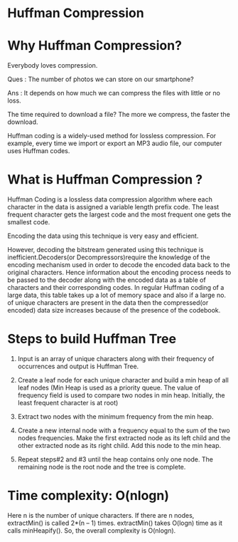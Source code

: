 # Huffman Compression

# Why Huffman Compression?
Everybody loves compression.

Ques : The number of photos we can store on our smartphone?

Ans : It depends on how much we can compress the files with little or no loss. 

The time required to download a file? The more we compress, the faster the download. 

Huffman coding is a widely-used method for lossless compression. 
For example, every time we import or export an MP3 audio file, our computer uses Huffman codes.

# What is Huffman Compression ?
Huffman Coding is a lossless data compression algorithm where each character in the data is assigned a variable length prefix code. The least frequent character gets the largest code and the most frequent one gets the smallest code. 

Encoding the data using this technique is very easy and efficient.

However, decoding the bitstream generated using this technique is inefficient.Decoders(or Decompressors)require the knowledge of the encoding mechanism used in order to decode the encoded data back to the original characters. Hence information about the encoding process needs to be passed to the decoder along with the encoded data as a table of characters and their corresponding codes. In regular Huffman coding of a large data, this table takes up a lot of memory space and also if a large no. of unique characters are present in the data then the compressed(or encoded) data size increases because of the presence of the codebook.

# Steps to build Huffman Tree
1. Input is an array of unique characters along with their frequency of occurrences and output is Huffman Tree.

2. Create a leaf node for each unique character and build a min heap of all leaf nodes (Min Heap is used as a priority queue. The value of frequency field is used to compare two nodes in min heap. Initially, the least frequent character is at root)

3. Extract two nodes with the minimum frequency from the min heap.
   
4. Create a new internal node with a frequency equal to the sum of the two nodes frequencies. Make the first extracted node as its left child and the other extracted node as its right child. Add this node to the min heap.
 
5. Repeat steps#2 and #3 until the heap contains only one node. The remaining node is the root node and the tree is complete.

# Time complexity: O(nlogn) 
Here n is the number of unique characters. If there are n nodes, extractMin() is called 2*(n – 1) times. extractMin() takes O(logn) time as it calls minHeapify(). So, the overall complexity is O(nlogn).
